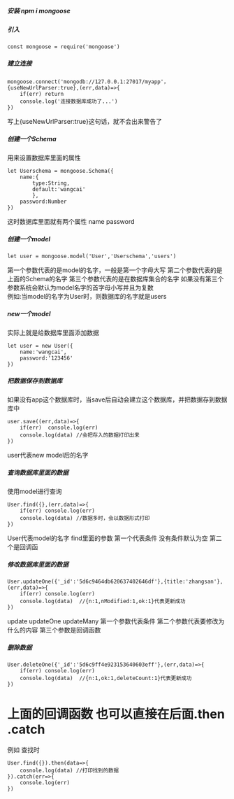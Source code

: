 ##### 安装  npm i mongoose

##### 引入  

    const mongoose = require('mongoose')
##### 建立连接 
    
    mongoose.connect('mongodb://127.0.0.1:27017/myapp'，{useNewUrlParser:true},(err,data)=>{
        if(err) return 
        console.log('连接数据库成功了...')
    })
写上{useNewUrlParser:true}这句话，就不会出来警告了

##### 创建一个Schema 
用来设置数据库里面的属性 

    let Userschema = mongoose.Schema({
        name:{
            type:String,
            default:'wangcai'
            },
        password:Number
    })
这时数据库里面就有两个属性 name password
##### 创建一个model

    let user = mongoose.model('User','Userschema','users')
    
第一个参数代表的是model的名字，一般是第一个字母大写
第二个参数代表的是上面的Schema的名字
第三个参数代表的是在数据库集合的名字
如果没有第三个参数系统会默认为model名字的首字母小写并且为复数  
例如:当model的名字为User时，则数据库的名字就是users 

##### new一个model
实际上就是给数据库里面添加数据

    let user = new User({
        name:'wangcai',
        password:'123456'
    })
##### 把数据保存到数据库
如果没有app这个数据库时，当save后自动会建立这个数据库，并把数据存到数据库中

    user.save((err,data)=>{
        if(err)  console.log(err)
        console.log(data) //会把存入的数据打印出来
    })
user代表new model后的名字
##### 查询数据库里面的数据
使用model进行查询

    User.find({},(err,data)=>{
        if(err) console.log(err)
        console.log(data) //数据多时，会以数据形式打印
    })
User代表model的名字
find里面的参数
第一个代表条件 没有条件默认为空
第二个是回调函
##### 修改数据库里面的数据


    User.updateOne({'_id':'5d6c9464db620637402646df'},{title:'zhangsan'},(err,data)=>{
        if(err) console.log(err)
        console.log(data)  //{n:1,nModified:1,ok:1}代表更新成功
    })
update updateOne updateMany
第一个参数代表条件
第二个参数代表要修改为什么的内容
第三个参数是回调函数

##### 删除数据

    User.deleteOne({'_id':'5d6c9ff4e923153640603eff'},(err,data)=>{
        if(err) console.log(err)
        console.log(data)  //{n:1,ok:1,deleteCount:1}代表更新成功
    })
    
# 上面的回调函数 也可以直接在后面.then  .catch
例如 查找时

    User.find({}).then(data=>{
        cosnole.log(data) //打印找到的数据
    }).catch(err=>{
        console.log(err)
    })